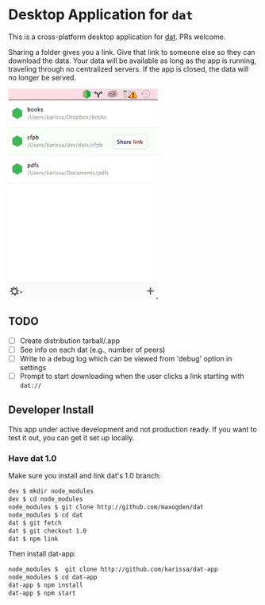 # Desktop Application for `dat`

This is a cross-platform desktop application for [dat](http://dat-data.com). PRs welcome.

Sharing a folder gives you a link. Give that link to someone else so they can download the data. Your data will be available as long as the app is running, traveling through no centralized servers. If the app is closed, the data will no longer be served.

![open](images/open.png)

## TODO

- [ ] Create distribution tarball/.app
- [ ] See info on each dat (e.g., number of peers)
- [ ] Write to a debug log which can be viewed from 'debug' option in settings
- [ ] Prompt to start downloading when the user clicks a link starting with `dat://`

## Developer Install

This app under active development and not production ready. If you want to test it out, you can get it set up locally.

### Have dat 1.0

Make sure you install and link dat's 1.0 branch:

```
dev $ mkdir node_modules
dev $ cd node_modules
node_modules $ git clone http://github.com/maxogden/dat
node_modules $ cd dat
dat $ git fetch
dat $ git checkout 1.0
dat $ npm link
```

Then install dat-app:

```
node_modules $  git clone http://github.com/karissa/dat-app
node_modules $ cd dat-app
dat-app $ npm install
dat-app $ npm start
```
